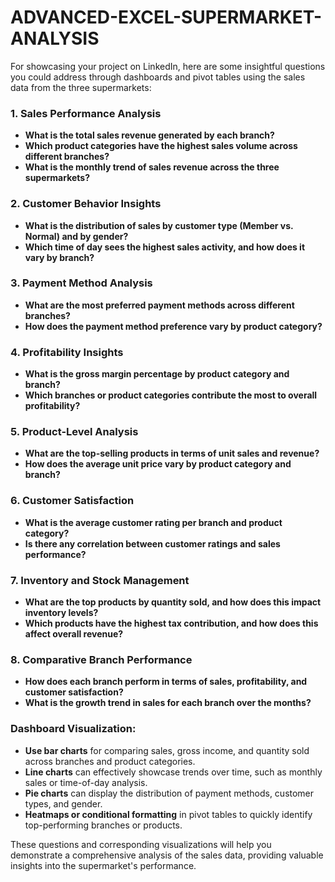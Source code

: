 # ADVANCED-EXCEL-SUPERMARKET-ANALYSIS

For showcasing your project on LinkedIn, here are some insightful questions you could address through dashboards and pivot tables using the sales data from the three supermarkets:

### 1. **Sales Performance Analysis**
   - **What is the total sales revenue generated by each branch?**
   - **Which product categories have the highest sales volume across different branches?**
   - **What is the monthly trend of sales revenue across the three supermarkets?**

### 2. **Customer Behavior Insights**
   - **What is the distribution of sales by customer type (Member vs. Normal) and by gender?**
   - **Which time of day sees the highest sales activity, and how does it vary by branch?**

### 3. **Payment Method Analysis**
   - **What are the most preferred payment methods across different branches?**
   - **How does the payment method preference vary by product category?**

### 4. **Profitability Insights**
   - **What is the gross margin percentage by product category and branch?**
   - **Which branches or product categories contribute the most to overall profitability?**

### 5. **Product-Level Analysis**
   - **What are the top-selling products in terms of unit sales and revenue?**
   - **How does the average unit price vary by product category and branch?**

### 6. **Customer Satisfaction**
   - **What is the average customer rating per branch and product category?**
   - **Is there any correlation between customer ratings and sales performance?**

### 7. **Inventory and Stock Management**
   - **What are the top products by quantity sold, and how does this impact inventory levels?**
   - **Which products have the highest tax contribution, and how does this affect overall revenue?**

### 8. **Comparative Branch Performance**
   - **How does each branch perform in terms of sales, profitability, and customer satisfaction?**
   - **What is the growth trend in sales for each branch over the months?**

### Dashboard Visualization:
- **Use bar charts** for comparing sales, gross income, and quantity sold across branches and product categories.
- **Line charts** can effectively showcase trends over time, such as monthly sales or time-of-day analysis.
- **Pie charts** can display the distribution of payment methods, customer types, and gender.
- **Heatmaps or conditional formatting** in pivot tables to quickly identify top-performing branches or products.

These questions and corresponding visualizations will help you demonstrate a comprehensive analysis of the sales data, providing valuable insights into the supermarket's performance.
